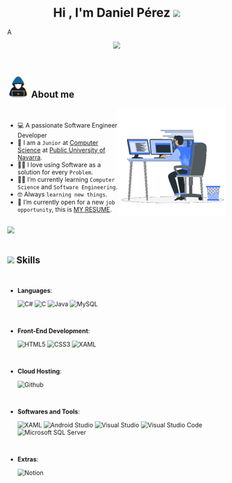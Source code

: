 <h1 align="center"><b>Hi , I'm Daniel Pérez </b><img src="https://media.giphy.com/media/hvRJCLFzcasrR4ia7z/giphy.gif" width="35"></h1>
<!--  -->A
<p align="center">
  <a href="https://github.com/DenverCoder1/readme-typing-svg"><img src="https://readme-typing-svg.herokuapp.com?font=Time+New+Roman&color=cyan&size=25&center=true&vCenter=true&width=600&height=100&lines=Assalamu+O+Alaikum+Warahmatullah..&hearts;++;Self-taught+Front-End+Developer,;Computer+Science+Student,;CTF+Newbie,;Active+Learner/Researcher,;Love+to+learn+new+stuffs..<3"></a>
</p>


<br>

## <picture><img src = "https://github.com/0xAbdulKhalid/0xAbdulKhalid/raw/main/assets/mdImages/about_me.gif" width = 50px></picture> **About me**

<picture> <img align="right" src="https://github.com/0xAbdulKhalid/0xAbdulKhalid/raw/main/assets/mdImages/Right_Side.gif" width = 250px></picture>

<br>

- :computer: A passionate Software Engineer Developer
- :school: I am a `Junior` at [Computer Science](http://suez.edu.eg/ar/%d9%83%d9%84%d9%8a%d8%a9-%d8%a7%d9%84%d8%ad%d8%a7%d8%b3%d8%a8%d8%a7%d8%aa-%d9%88%d8%a7%d9%84%d9%85%d8%b9%d9%84%d9%88%d9%85%d8%a7%d8%aa/) at [Public University of Navarra](http://suez.edu.eg/ar/).
- :technologist: I love using Software as a solution for every `Problem`.
- :student: I’m currently learning `Computer Science` and `Software Engineering`.
- :nerd_face: Always `learning new things`.
- :thinking: I’m currently open for a new `job opportunity`, this is [MY RESUME](http://lnkiy.in/Ahmed_Hossam_Resume).
<br><br>

<img src="https://user-images.githubusercontent.com/73097560/115834477-dbab4500-a447-11eb-908a-139a6edaec5c.gif"><br><br>

## <img src="https://media2.giphy.com/media/QssGEmpkyEOhBCb7e1/giphy.gif?cid=ecf05e47a0n3gi1bfqntqmob8g9aid1oyj2wr3ds3mg700bl&rid=giphy.gif" width ="25"><b> Skills</b>
<br>

<p align="center">

- **Languages**:
    
    ![C#](https://img.shields.io/badge/CSharp-purple?logo=csharp)
    ![C](https://img.shields.io/badge/C%20Language-blue?logo=c)
    ![Java](https://img.shields.io/badge/Java-%20orange)
    ![MySQL](https://img.shields.io/badge/SQL-white?logo=mysql)

<br>   
    
- **Front-End Development**:

   ![HTML5](https://img.shields.io/badge/HTML5-white?logo=html5)
   ![CSS3](https://img.shields.io/badge/CSS-blue?logo=css3)
   ![XAML](https://img.shields.io/badge/Xaml-black?logo=xaml)

<br>

- **Cloud Hosting**:

    ![Github](https://img.shields.io/badge/GitHub-black?logo=github)
    
<br>

- **Softwares and Tools**:

    ![XAML](https://img.shields.io/badge/XAML-orange?logo=xaml)
    ![Android Studio](https://img.shields.io/badge/Android%20Studio-white?logo=androidstudio)
    ![Visual Studio](https://img.shields.io/badge/VisualStudio-purple?logo=visualstudio)
    ![Visual Studio Code](https://img.shields.io/badge/VisualStudioCode-blue?logo=visualstudio)
    ![Microsoft SQL Server](https://img.shields.io/badge/Microsoft%20SQL%20Server-darkblue?logo=microsoftsqlserver)

<br>

- **Extras**:

    ![Notion](https://img.shields.io/badge/Notion-black?logo=notion)


</p>

<br>
<br>


<!--
**Daniel132538/Daniel132538** is a ✨ _special_ ✨ repository because its `README.md` (this file) appears on your GitHub profile.

Here are some ideas to get you started:

- 🔭 I’m currently working on ...
- 🌱 I’m currently learning ...
- 👯 I’m looking to collaborate on ...
- 🤔 I’m looking for help with ...
- 💬 Ask me about ...
- 📫 How to reach me: ...
- 😄 Pronouns: ...
- ⚡ Fun fact: ...
-->
